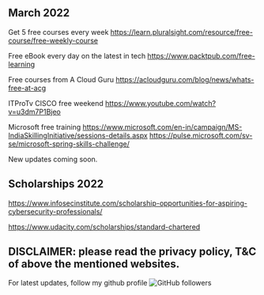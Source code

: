 March 2022
-------------------------------------
Get 5 free courses every week https://learn.pluralsight.com/resource/free-course/free-weekly-course

Free eBook every day on the latest in tech https://www.packtpub.com/free-learning

Free courses from A Cloud Guru https://acloudguru.com/blog/news/whats-free-at-acg

ITProTv CISCO free weekend https://www.youtube.com/watch?v=u3dm7P1Bjeo

Microsoft free training https://www.microsoft.com/en-in/campaign/MS-IndiaSkillingInitiative/sessions-details.aspx https://pulse.microsoft.com/sv-se/microsoft-spring-skills-challenge/

New updates coming soon.

Scholarships 2022
-----------------------------
https://www.infosecinstitute.com/scholarship-opportunities-for-aspiring-cybersecurity-professionals/

https://www.udacity.com/scholarships/standard-chartered



DISCLAIMER: please read the privacy policy, T&C of above the mentioned websites.
--------------------------------------------------------------------------------------
For latest updates, follow my github profile <img alt="GitHub followers" src="https://img.shields.io/github/followers/josepraveen?style=social"> 




